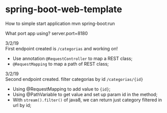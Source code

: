 # spring-boot-web-template

How to simple start application
mvn spring-boot:run

What port app using?
server.port=8180

3/2/19  
First endpoint created is <code>/categorias</code> and working on!
  - Use annotation <code>@RequestController</code> to map a REST class;
  - <code>@RequestMapping</code> to map a path of REST class;

3/2/19  
Second endpoint created. filter categorias by id <code>/categorias/{id}</code>
  - Using @RequestMapping to add value to <code>{id}</code>;
  - Using @PathVariable to get value and set up param id in the method;
  - With <code>stream().filter()</code> of java8, we can return just category filtered in url by id;




